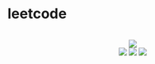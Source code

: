 # leetcode

<div align="center">
<br/>
<img src="https://img.shields.io/badge/Solved-533/3124%20=%2017%25-blue.svg?style=flat-square" />
<br/>
<img src="https://img.shields.io/badge/Easy-229/788-5CB85D.svg?style=flat-square" />
<img src="https://img.shields.io/badge/Medium-234/1640-F0AE4E.svg?style=flat-square" />
<img src="https://img.shields.io/badge/Hard-70/696-D95450.svg?style=flat-square" />
</div>